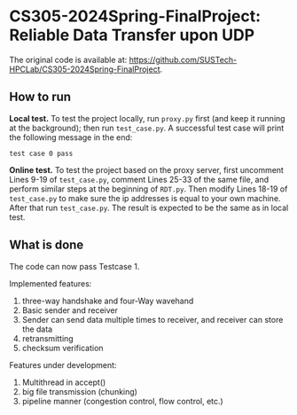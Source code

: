 # CS305-2024Spring-FinalProject: Reliable Data Transfer upon UDP

The original code is available at: https://github.com/SUSTech-HPCLab/CS305-2024Spring-FinalProject.

## How to run

**Local test.** To test the project locally, run `proxy.py` first (and keep it running at the background); then run `test_case.py`. A successful test case will print the following message in the end:

``test case 0 pass``

**Online test.** To test the project based on the proxy server, first uncomment Lines 9-19 of `test_case.py`, comment Lines 25-33 of the same file, and perform similar steps at the beginning of `RDT.py`. Then modify Lines 18-19 of `test_case.py` to make sure the ip addresses is equal to your own machine. After that run `test_case.py`. The result is expected to be the same as in local test.

## What is done

The code can now pass Testcase 1.

Implemented features: 
1. three-way handshake and four-Way wavehand
2. Basic sender and receiver
3. Sender can send data multiple times to receiver, and receiver can store the data
4. retransmitting
5. checksum verification

Features under development:
1. Multithread in accept()
2. big file transmission (chunking)
3. pipeline manner (congestion control, flow control, etc.)
